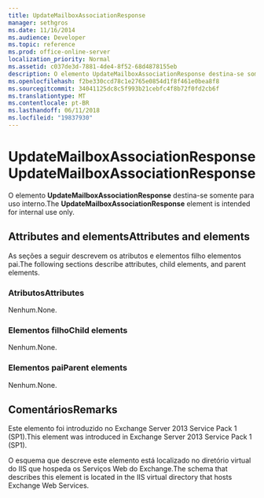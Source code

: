 ```yaml
---
title: UpdateMailboxAssociationResponse
manager: sethgros
ms.date: 11/16/2014
ms.audience: Developer
ms.topic: reference
ms.prod: office-online-server
localization_priority: Normal
ms.assetid: c037de3d-7881-4de4-8f52-68d4878155eb
description: O elemento UpdateMailboxAssociationResponse destina-se somente para uso interno.
ms.openlocfilehash: f2be330ccd78c1e2765e0854d1f8f461e0bea8f8
ms.sourcegitcommit: 34041125dc8c5f993b21cebfc4f8b72f0fd2cb6f
ms.translationtype: MT
ms.contentlocale: pt-BR
ms.lasthandoff: 06/11/2018
ms.locfileid: "19837930"
---
```

# <a name="updatemailboxassociationresponse"></a><span data-ttu-id="0d898-103">UpdateMailboxAssociationResponse</span><span class="sxs-lookup"><span data-stu-id="0d898-103">UpdateMailboxAssociationResponse</span></span>

<span data-ttu-id="0d898-104">O elemento **UpdateMailboxAssociationResponse** destina-se somente para uso interno.</span><span class="sxs-lookup"><span data-stu-id="0d898-104">The **UpdateMailboxAssociationResponse** element is intended for internal use only.</span></span> 

## <a name="attributes-and-elements"></a><span data-ttu-id="0d898-105">Attributes and elements</span><span class="sxs-lookup"><span data-stu-id="0d898-105">Attributes and elements</span></span>

<span data-ttu-id="0d898-106">As seções a seguir descrevem os atributos e elementos filho elementos pai.</span><span class="sxs-lookup"><span data-stu-id="0d898-106">The following sections describe attributes, child elements, and parent elements.</span></span>
  
### <a name="attributes"></a><span data-ttu-id="0d898-107">Atributos</span><span class="sxs-lookup"><span data-stu-id="0d898-107">Attributes</span></span>

<span data-ttu-id="0d898-108">Nenhum.</span><span class="sxs-lookup"><span data-stu-id="0d898-108">None.</span></span>
  
### <a name="child-elements"></a><span data-ttu-id="0d898-109">Elementos filho</span><span class="sxs-lookup"><span data-stu-id="0d898-109">Child elements</span></span>

<span data-ttu-id="0d898-110">Nenhum.</span><span class="sxs-lookup"><span data-stu-id="0d898-110">None.</span></span>
  
### <a name="parent-elements"></a><span data-ttu-id="0d898-111">Elementos pai</span><span class="sxs-lookup"><span data-stu-id="0d898-111">Parent elements</span></span>

<span data-ttu-id="0d898-112">Nenhum.</span><span class="sxs-lookup"><span data-stu-id="0d898-112">None.</span></span>
  
## <a name="remarks"></a><span data-ttu-id="0d898-113">Comentários</span><span class="sxs-lookup"><span data-stu-id="0d898-113">Remarks</span></span>

<span data-ttu-id="0d898-114">Este elemento foi introduzido no Exchange Server 2013 Service Pack 1 (SP1).</span><span class="sxs-lookup"><span data-stu-id="0d898-114">This element was introduced in Exchange Server 2013 Service Pack 1 (SP1).</span></span>
  
<span data-ttu-id="0d898-115">O esquema que descreve este elemento está localizado no diretório virtual do IIS que hospeda os Serviços Web do Exchange.</span><span class="sxs-lookup"><span data-stu-id="0d898-115">The schema that describes this element is located in the IIS virtual directory that hosts Exchange Web Services.</span></span>
  

